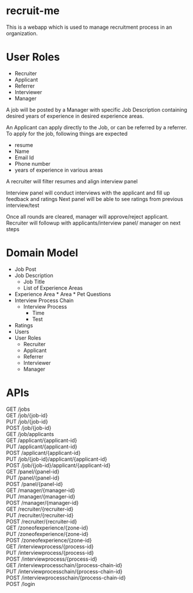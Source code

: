 # recruit-me
This is a webapp which is used to manage recruitment process in an organization.

# User Roles
* Recruiter
* Applicant
* Referrer
* Interviewer
* Manager

A job will be posted by a Manager with specific Job Description containing desired years of experience in desired experience areas.

An Applicant can apply directly to the Job, or can be referred by a referrer. To apply for the job, following things are expected
  - resume
  - Name
  - Email Id
  - Phone number
  - years of experience in various areas
  
 A recruiter will filter resumes and align interview panel
 
 Interview panel will conduct interviews with the applicant and fill up feedback and ratings
 Next panel will be able to see ratings from previous interview/test
 
 Once all rounds are cleared, manager will approve/reject applicant.
 Recruiter will followup with applicants/interview panel/ manager on next steps
 
 
 # Domain Model
 * Job Post
 * Job Description
    * Job Title
    * List of Experience Areas
 * Experience Area
        * Area
        * Pet Questions
 * Interview Process Chain
    * Interview Process
      * Time
      * Test
 * Ratings
 * Users
 * User Roles
    * Recruiter
    * Applicant
    * Referrer
    * Interviewer
    * Manager
    
 # APIs
 GET    /jobs  
 GET    /job/{job-id}  
 PUT    /job/{job-id}  
 POST   /job/{job-id}  
 GET    /job/applicants  
 GET    /applicant/{applicant-id}  
 PUT    /applicant/{applicant-id}  
 POST   /applicant/{applicant-id}  
 PUT    /job/{job-id}/applicant/{applicant-id}  
 POST   /job/{job-id}/applicant/{applicant-id}  
 GET    /panel/{panel-id}  
 PUT    /panel/{panel-id}  
 POST   /panel/{panel-id}  
 GET    /manager/{manager-id}  
 PUT    /manager/{manager-id}  
 POST   /manager/{manager-id}  
 GET    /recruiter/{recruiter-id}  
 PUT    /recruiter/{recruiter-id}  
 POST   /recruiter/{recruiter-id}  
 GET    /zoneofexperience/{zone-id}  
 PUT    /zoneofexperience/{zone-id}   
 POST   /zoneofexperience/{zone-id}   
 GET    /interviewprocess/{process-id}  
 PUT    /interviewprocess/{process-id}   
 POST   /interviewprocess/{process-id}  
 GET    /interviewprocesschain/{process-chain-id}  
 PUT    /interviewprocesschain/{process-chain-id}   
 POST   /interviewprocesschain/{process-chain-id}  
 POST   /login  
